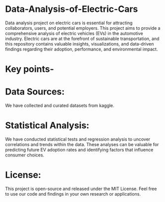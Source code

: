 # Data-Analysis-of-Electric-Cars
Data analysis project on electric cars is essential for attracting collaborators, users, and potential employers. 
This project aims to provide a comprehensive analysis of electric vehicles (EVs) in the automotive industry. Electric cars are at the forefront of sustainable transportation, and this repository contains valuable insights, visualizations, and data-driven findings regarding their adoption, performance, and environmental impact.
# Key points-

# Data Sources: 
We have collected and curated datasets from kaggle.
# Statistical Analysis: 
We have conducted statistical tests and regression analysis to uncover correlations and trends within the data. These analyses can be valuable for predicting 
future EV adoption rates and identifying factors that influence consumer choices.

# License:
This project is open-source and released under the MIT License. Feel free to use our code and findings in your own research or applications.
